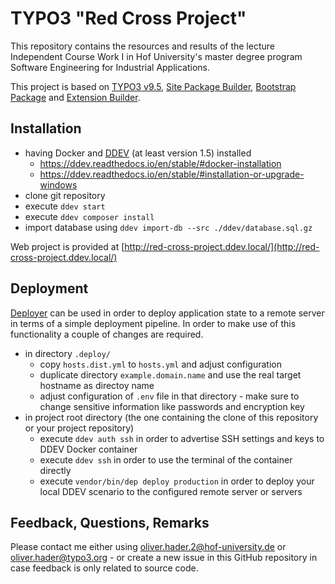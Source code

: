 # TYPO3 "Red Cross Project"

This repository contains the resources and results of the lecture
Independent Course Work I in Hof University's master degree program
Software Engineering for Industrial Applications.

This project is based on [TYPO3 v9.5](https://get.typo3.org/), [Site Package Builder](https://sitepackagebuilder.com/),
[Bootstrap Package](https://github.com/benjaminkott/bootstrap_package) and [Extension Builder](https://github.com/FriendsOfTYPO3/extension_builder). 

## Installation

* having Docker and [DDEV](https://github.com/drud/ddev) (at least version 1.5) installed
  + https://ddev.readthedocs.io/en/stable/#docker-installation
  + https://ddev.readthedocs.io/en/stable/#installation-or-upgrade-windows
* clone git repository
* execute `ddev start`
* execute `ddev composer install`
* import database using `ddev import-db --src ./ddev/database.sql.gz`

Web project is provided at [http://red-cross-project.ddev.local/](http://red-cross-project.ddev.local/)

## Deployment

[Deployer](https://deployer.org/) can be used in order to deploy application
state to a remote server in terms of a simple deployment pipeline. In order
to make use of this functionality a couple of changes are required.

* in directory `.deploy/`
  + copy `hosts.dist.yml` to `hosts.yml` and adjust configuration
  + duplicate directory `example.domain.name` and use the real target hostname as directoy name
  + adjust configuration of `.env` file in that directory - make sure to change sensitive information like passwords and encryption key  
* in project root directory (the one containing the clone of this repository or your project repository)
  + execute `ddev auth ssh` in order to advertise SSH settings and keys to DDEV Docker container
  + execute `ddev ssh` in order to use the terminal of the container directly
  + execute `vendor/bin/dep deploy production` in order to deploy your local DDEV scenario to the configured remote server or servers

## Feedback, Questions, Remarks

Please contact me either using oliver.hader.2@hof-university.de or oliver.hader@typo3.org - or create a new
issue in this GitHub repository in case feedback is only related to source code.

